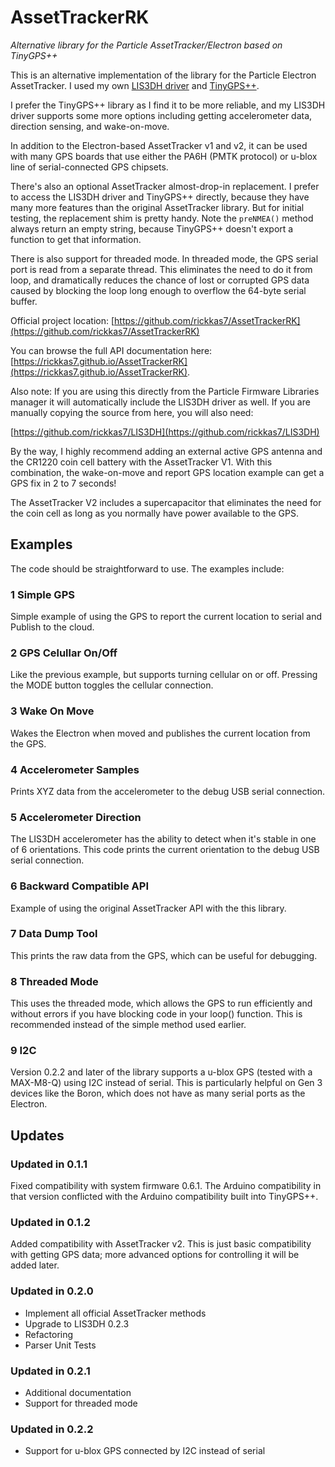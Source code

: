 # AssetTrackerRK
*Alternative library for the Particle AssetTracker/Electron based on TinyGPS++*

This is an alternative implementation of the library for the Particle Electron AssetTracker. I used my own [LIS3DH driver](https://github.com/rickkas7/) and [TinyGPS++](https://github.com/mikalhart/TinyGPSPlus).

I prefer the TinyGPS++ library as I find it to be more reliable, and my LIS3DH driver supports some more options including getting accelerometer data, direction sensing, and wake-on-move. 

In addition to the Electron-based AssetTracker v1 and v2, it can be used with many GPS boards that use either the PA6H (PMTK protocol) or u-blox line of serial-connected GPS chipsets.

There's also an optional AssetTracker almost-drop-in replacement. I prefer to access the LIS3DH driver and TinyGPS++ directly, because they have many more features than the original AssetTracker library. But for initial testing, the replacement shim is pretty handy. Note the `preNMEA()` method always return an empty string, because TinyGPS++ doesn't export a function to get that information. 

There is also support for threaded mode. In threaded mode, the GPS serial port is read from a separate thread. This eliminates the need to do it from loop, and dramatically reduces the chance of lost or corrupted GPS data caused by blocking the loop long enough to overflow the 64-byte serial buffer.

Official project location:
[https://github.com/rickkas7/AssetTrackerRK](https://github.com/rickkas7/AssetTrackerRK)

You can browse the full API documentation here:
[https://rickkas7.github.io/AssetTrackerRK](https://rickkas7.github.io/AssetTrackerRK).

Also note: If you are using this directly from the Particle Firmware Libraries manager it will automatically include the LIS3DH driver as well. If you are manually copying the source from here, you will also need:

[https://github.com/rickkas7/LIS3DH](https://github.com/rickkas7/LIS3DH)

By the way, I highly recommend adding an external active GPS antenna and the CR1220 coin cell battery with the AssetTracker V1. With this combination, the wake-on-move and report GPS location example can get a GPS fix in 2 to 7 seconds! 

The AssetTracker V2 includes a supercapacitor that eliminates the need for the coin cell as long as you normally have power available to the GPS.

## Examples

The code should be straightforward to use. The examples include:

### 1 Simple GPS

Simple example of using the GPS to report the current location to serial and Publish to the cloud.

### 2 GPS Celullar On/Off

Like the previous example, but supports turning cellular on or off. Pressing the MODE button toggles the cellular connection.

### 3 Wake On Move

Wakes the Electron when moved and publishes the current location from the GPS.

### 4 Accelerometer Samples

Prints XYZ data from the accelerometer to the debug USB serial connection.

### 5 Accelerometer Direction

The LIS3DH accelerometer has the ability to detect when it's stable in one of 6 orientations. This code prints the current orientation to the debug USB serial connection.

### 6 Backward Compatible API

Example of using the original AssetTracker API with the this library.

### 7 Data Dump Tool

This prints the raw data from the GPS, which can be useful for debugging.

### 8 Threaded Mode

This uses the threaded mode, which allows the GPS to run efficiently and without errors if you have blocking
code in your loop() function. This is recommended instead of the simple method used earlier.

### 9 I2C

Version 0.2.2 and later of the library supports a u-blox GPS (tested with a MAX-M8-Q) using I2C instead of serial. This is
particularly helpful on Gen 3 devices like the Boron, which does not have as many serial ports as the Electron.


## Updates

### Updated in 0.1.1

Fixed compatibility with system firmware 0.6.1. The Arduino compatibility in that version conflicted with the Arduino compatibility built into TinyGPS++.

### Updated in 0.1.2

Added compatibility with AssetTracker v2. This is just basic compatibility with getting GPS data; more advanced 
options for controlling it will be added later.

### Updated in 0.2.0

- Implement all official AssetTracker methods
- Upgrade to LIS3DH 0.2.3
- Refactoring
- Parser Unit Tests

### Updated in 0.2.1

- Additional documentation
- Support for threaded mode

### Updated in 0.2.2

- Support for u-blox GPS connected by I2C instead of serial


